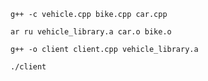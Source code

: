 `g++ -c vehicle.cpp bike.cpp car.cpp`

`ar ru vehicle_library.a car.o bike.o`

`g++ -o client client.cpp vehicle_library.a`

`./client`
